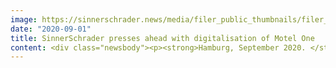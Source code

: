 ```yaml
---
image: https://sinnerschrader.news/media/filer_public_thumbnails/filer_public/e3/47/e3478237-8683-4eb7-98e4-7ef430fd8b24/mo_presskit_web_480x288.png__480x288_q85_crop_subsampling-2_upscale.png
date: "2020-09-01"
title: SinnerSchrader presses ahead with digitalisation of Motel One
content: <div class="newsbody"><p><strong>Hamburg, September 2020. </strong>SinnerSchrader is continuing to press ahead with the digitalisation of Motel One with a redesigned mobile application. </p><p>To prepare for guests’ changing requirements, the designer hotel group is further expanding its digital services together with SinnerSchrader. A wide variety of functions and services in the completely redesigned and reimplemented mobile application for iOS and Android, including the digital membership programme beOne with a “one-click booking” function as well as room booking, travel administration, free cancellation and individual booking preferences, ensure an easy and convenient stay at the company’s more than 70 hotels.</p><p>The team headed by SinnerSchrader Managing Director Sven Schmiede developed the mobile solution comprehensively in an end-to-end approach, taking the digital Motel One experience to the next level.</p><p>“By enhancing our digital services, we want to make travel more efficient, something that has become even more important in these challenging times. The mobile application, which has been re-envisaged and implemented by the digital agency SinnerSchrader, picks up on the current zeitgeist and takes account of modern guests’ requirements so that we can make their stay as pleasant and convenient as possible. In this way, we are taking another important step towards digitalisation while also working on several new digital services, such as online check-in, digital registration forms and smart push notifications,” says Daniel Müller, co-CEO of Motel One. </p><p>“Motel One’s digital travel companion offers an outstanding on-site experience, enabling guests to be more digital and thus more mobile than ever. Perfectly in keeping with the motto&#58; Motel One – your room everywhere,” adds Sven Schmiede, Managing Director of SinnerSchrader.</p><p><strong>About SinnerSchrader</strong><br/>SinnerSchrader is one of the leading digital agencies in Europe with a focus on the design and development of digital products and services. Its more than 600 employees work on the digital transformation of companies such as Allianz, Audi, comdirect bank, ERGO, Telefónica, TUI, Unitymedia and VW. SinnerSchrader was established in 1996, has been listed on the stock exchange since 1999 and has offices in Hamburg, Berlin, Frankfurt am Main, Munich and Prague. Since April 2017, SinnerSchrader has been part of Accenture Interactive.<br/><a href="https://sinnerschrader.com/" target="_blank">https://sinnerschrader.com/</a></p><p><a class="news-backlink" href="/en/"><svg class="svg-ico svg-ico--arrow-left"><use xlink&#58;href="#arrow-down"></use></svg>Back to the overview</a></p></div>
---
```

